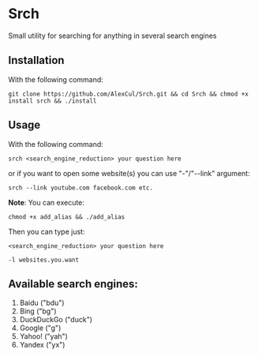 # Srch
Small utility for searching for anything in several search engines

## Installation 
With the following command:

``` git clone https://github.com/AlexCul/Srch.git && cd Srch && chmod +x install srch && ./install ```

## Usage
With the following command:

``` srch <search_engine_reduction> your question here ```

or if you want to open some website(s) you can use "-"/"--link" argument:

``` srch --link youtube.com facebook.com etc. ```

**Note**: You can execute:

``` chmod +x add_alias && ./add_alias ```

Then you can type just:

``` <search_engine_reduction> your question here ```

``` -l websites.you.want ```


## Available search engines:
1. Baidu ("bdu")
2. Bing ("bg")
3. DuckDuckGo ("duck")
4. Google ("g")
5. Yahoo! ("yah")
6. Yandex ("yx")
